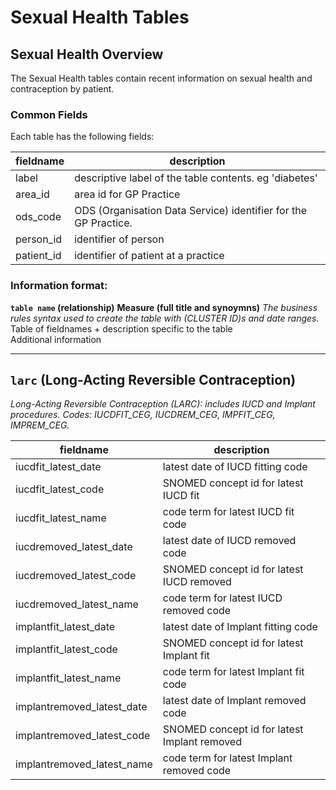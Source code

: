 # Sexual Health Tables
## Sexual Health Overview

The Sexual Health tables contain recent information on sexual health and contraception by patient.

### Common Fields
Each table has the following fields:

| fieldname  | description                                                     |
| ---------- | --------------------------------------------------------------- |
| label      | descriptive label of the table contents. eg 'diabetes'          |
| area_id    | area id for GP Practice                                         |
| ods_code   | ODS (Organisation Data Service) identifier for the GP Practice. |
| person_id  | identifier of person                                            |
| patient_id | identifier of patient at a practice                             |

### Information format:

**`table name` (relationship)**
**Measure (full title and synoymns)**
*The business rules syntax used to create the table with (CLUSTER ID)s and date ranges.*    
Table of fieldnames + description specific to the table  
Additional information  

***
## `larc` (Long-Acting Reversible Contraception)
*Long-Acting Reversible Contraception (LARC): includes IUCD and Implant procedures. Codes: IUCDFIT_CEG, IUCDREM_CEG, IMPFIT_CEG, IMPREM_CEG.*

fieldname                  | description
-------------------------- |------------
iucdfit_latest_date        | latest date of IUCD fitting code
iucdfit_latest_code        | SNOMED concept id for latest IUCD fit
iucdfit_latest_name        | code term for latest IUCD fit code
iucdremoved_latest_date    | latest date of IUCD removed code
iucdremoved_latest_code    | SNOMED concept id for latest IUCD removed
iucdremoved_latest_name    | code term for latest IUCD removed code
implantfit_latest_date     | latest date of Implant fitting code
implantfit_latest_code     | SNOMED concept id for latest Implant fit
implantfit_latest_name     | code term for latest Implant fit code
implantremoved_latest_date | latest date of Implant removed code
implantremoved_latest_code | SNOMED concept id for latest Implant removed
implantremoved_latest_name | code term for latest Implant removed code
